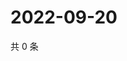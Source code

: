 # 2022-09-20

共 0 条

<!-- BEGIN WEIBO -->
<!-- 最后更新时间 Tue Sep 20 2022 07:01:54 GMT+0800 (China Standard Time) -->

<!-- END WEIBO -->
